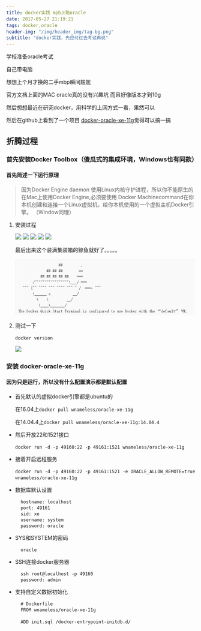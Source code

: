 ```yaml
---
title: docker实践 mpb上跑oracle
date: 2017-05-27 21:19:21
tags: docker,oracle
header-img: "/img/header_img/tag-bg.png"
subtitle: "docker实践，先应付过去考试再说"
---
```


学校准备oracle考试

自己带电脑

想想上个月才换的二手mbp瞬间尴尬

官方文档上面的MAC oracle真的没有兴趣坑 而且好像版本才到10g

然后想想最近在研究docker，用科学的上网方式一看，果然可以

然后在github上看到了一个项目 [docker-oracle-xe-11g](https://github.com/wnameless/docker-oracle-xe-11g)觉得可以搞一搞

## 折腾过程

### 首先安装Docker Toolbox（傻瓜式的集成环境，Windows也有同款）

#### 首先简述一下运行原理
>因为Docker Engine daemon 使用Linux内核守护进程，所以你不能原生的在Mac上使用Docker Engine,必须要使用 Docker Machinecommand在你本机创建和连接一个Linux虚拟机，给你本机使用的一个虚拟主机Docker引擎。
>（Window同理）

1. 安装过程

	![](./1-1.png)
	![](./1-2.png)
	![](./1-3.png)
	![](./1-4.png)
	![](./1-5.png)

	最后出来这个装满集装箱的鲸鱼就好了。。。。。

	![](img/1-6.png)

2. 测试一下

	 `docker version`

	![](./1-7.png)

### 安装   docker-oracle-xe-11g

#### 因为只是运行，所以没有什么配置演示都是默认配置


* 首先默认的虚拟docker引擎都是ubuntu的

	在16.04上`docker pull wnameless/oracle-xe-11g`

	在14.04.4上`docker pull wnameless/oracle-xe-11g:14.04.4`

* 然后开放22和1521接口

	 `docker run -d -p 49160:22 -p 49161:1521 wnameless/oracle-xe-11g`
* 接着开启远程服务

	`docker run -d -p 49160:22 -p 49161:1521 -e ORACLE_ALLOW_REMOTE=true wnameless/oracle-xe-11g`

* 数据库默认设置

		hostname: localhost
		port: 49161
		sid: xe
		username: system
		password: oracle
* SYS和SYSTEM的密码

		oracle

* SSH连接docker服务器

		ssh root@localhost -p 49160
		password: admin
* 支持自定义数据初始化

		# Dockerfile
		FROM wnameless/oracle-xe-11g

		ADD init.sql /docker-entrypoint-initdb.d/
